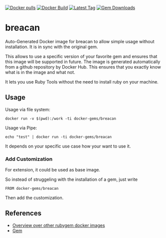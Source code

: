 [![Docker pulls](https://img.shields.io/docker/pulls/rubygem/breacan.svg)](https://hub.docker.com/r/rubygem/breacan/)
[![Docker Build](https://img.shields.io/docker/automated/rubygem/breacan.svg)](https://hub.docker.com/r/rubygem/breacan/)
[![Latest Tag](https://img.shields.io/github/tag/docker-rubygem/breacan.svg)](https://hub.docker.com/r/rubygem/breacan/)
[![Gem Downloads](https://img.shields.io/gem/dt/breacan.svg)](https://rubygems.org/gems/breacan/)
# breacan

Auto-Generated Docker image for breacan to allow simple usage without installation.
It is in sync with the original gem.

This allows to use a specific version of your favorite gem and ensures that this image will be supported in future.
The image is generated automatically from a github repository by Docker Hub.
This ensures that you exactly know what is in the image and what not.

It lets you use Ruby Tools without the need to install ruby on your machine.

## Usage

Usage via file system:

`docker run -v $(pwd):/work -ti docker-gems/breacan`

Usage via Pipe:

`echo "test" | docker run -ti docker-gems/breacan`

It depends on your specific use case how your want to use it.

### Add Customization

For extension, it could be used as base image.

So instead of struggeling with the installation of a gem, just write

`FROM docker-gems/breacan`

Then add the customization.

## References

 - [Overview over other rubygem docker images](https://github.com/thinkbot/docker-rubygem)
 - [Gem](https://rubygems.org/gems/breacan/)
